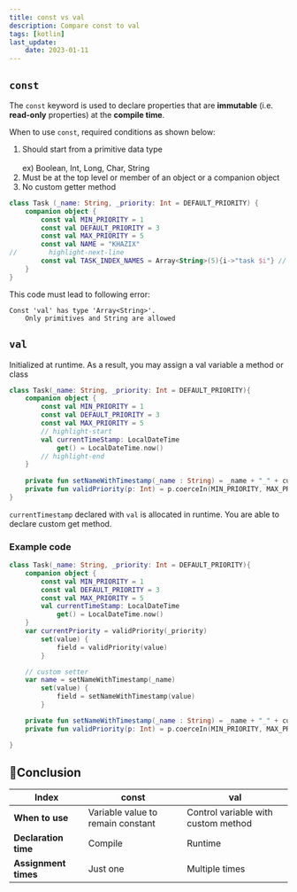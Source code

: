 ```yaml
---
title: const vs val
description: Compare const to val
tags: [kotlin]
last_update:
    date: 2023-01-11
---
```


## `const`
The `const` keyword is used to declare properties that are **immutable** (i.e. **read-only** properties) at the **compile time**.

When to use `const`, required conditions as shown below:
1. Should start from a primitive data type <br></br>
ex) Boolean, Int, Long, Char, String
2. Must be at the top level or member of an object or a companion object
3. No custom getter method


```kotlin
class Task (_name: String, _priority: Int = DEFAULT_PRIORITY) {
    companion object {
        const val MIN_PRIORITY = 1
        const val DEFAULT_PRIORITY = 3
        const val MAX_PRIORITY = 5
        const val NAME = "KHAZIX"
//        highlight-next-line
        const val TASK_INDEX_NAMES = Array<String>(5){i->"task $i"} // error occurs
    }
}
```
This code must lead to following error:
```text
Const 'val' has type 'Array<String>'. 
    Only primitives and String are allowed
```


## `val`
Initialized at runtime. As a result, you may assign a val variable a method or class

```kotlin
class Task(_name: String, _priority: Int = DEFAULT_PRIORITY){
    companion object {
        const val MIN_PRIORITY = 1
        const val DEFAULT_PRIORITY = 3
        const val MAX_PRIORITY = 5
        // highlight-start
        val currentTimeStamp: LocalDateTime
            get() = LocalDateTime.now()
        // highlight-end
    }
    
    private fun setNameWithTimestamp(_name : String) = _name + "_" + currentTimeStamp
    private fun validPriority(p: Int) = p.coerceIn(MIN_PRIORITY, MAX_PRIORITY)
}
```


`currentTimestamp` declared with `val` is allocated in runtime. You are able to declare custom get method.

### Example code
```kotlin
class Task(_name: String, _priority: Int = DEFAULT_PRIORITY){
    companion object {
        const val MIN_PRIORITY = 1
        const val DEFAULT_PRIORITY = 3
        const val MAX_PRIORITY = 5
        val currentTimeStamp: LocalDateTime
            get() = LocalDateTime.now()
    }
    var currentPriority = validPriority(_priority)
        set(value) {
            field = validPriority(value)
        }

    // custom setter
    var name = setNameWithTimestamp(_name)
        set(value) {
            field = setNameWithTimestamp(value)
        }

    private fun setNameWithTimestamp(_name : String) = _name + "_" + currentTimeStamp
    private fun validPriority(p: Int) = p.coerceIn(MIN_PRIORITY, MAX_PRIORITY)

}
```

## 📝Conclusion

| Index                | const                             | val                                 |
|----------------------|-----------------------------------|-------------------------------------|
| **When to use**      | Variable value to remain constant | Control variable with custom method |
| **Declaration time** | Compile                           | Runtime                             |
| **Assignment times** | Just one                          | Multiple times                      |

